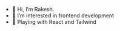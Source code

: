 - 👋 Hi, I’m Rakesh.
- 👀 I’m interested in frontend development
- 🌱 Playing with React and Tailwind

<!---
rakcurious/rakcurious is a ✨ special ✨ repository because its `README.md` (this file) appears on your GitHub profile.
You can click the Preview link to take a look at your changes.
--->
